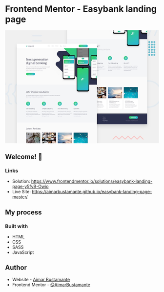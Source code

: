 # Frontend Mentor - Easybank landing page

![Design preview for the Easybank landing page coding challenge](./design/desktop-preview.jpg)

## Welcome! 👋

### Links

- Solution: https://www.frontendmentor.io/solutions/easybank-landing-page-y5fvB-Owio
- Live Site: https://aimarbustamante.github.io/easybank-landing-page-master/

## My process

### Built with

- HTML
- CSS
- SASS
- JavaScript

## Author

- Website - [Aimar Bustamante](https://aimarbusta.netlify.app/)
- Frontend Mentor - [@AimarBustamante](https://www.frontendmentor.io/profile/AimarBustamante)
